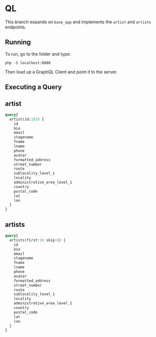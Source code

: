 # QL

This branch expands on `base_app` and implements the `artist` and `artists` endpoints.

## Running

To run, go to the folder and type:

`php -S localhost:8080`

Then load up a GraphQL Client and point it to the server.

## Executing a Query

## artist

```graphql
query{
  artist(id:182) {
    id
    bio
    email
    stagename
    fname
    lname
    phone
    avatar
    formatted_address
    street_number
    route
    sublocality_level_1
    locality
    administrative_area_level_1
    country
    postal_code
    lat
    lon
  }
}
```


## artists

```graphql
query{
  artists(first:10 skip:0) {
    id
    bio
    email
    stagename
    fname
    lname
    phone
    avatar
    formatted_address
    street_number
    route
    sublocality_level_1
    locality
    administrative_area_level_1
    country
    postal_code
    lat
    lon
  } 
}
```
